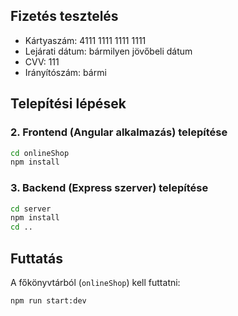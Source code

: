 ## Fizetés tesztelés

   - Kártyaszám: 4111 1111 1111 1111
   - Lejárati dátum: bármilyen jövőbeli dátum
   - CVV: 111
   - Irányítószám: bármi


## Telepítési lépések

   ### 2. Frontend (Angular alkalmazás) telepítése

```bash
cd onlineShop
npm install
```

   ### 3. Backend (Express szerver) telepítése

```bash
cd server
npm install
cd ..
```

## Futtatás

A főkönyvtárból (`onlineShop`) kell futtatni:

```bash
npm run start:dev
```

